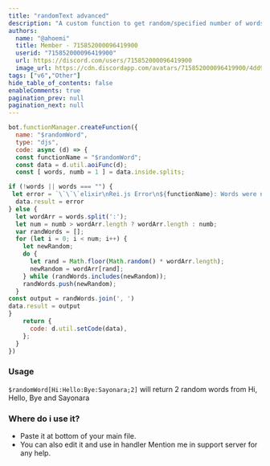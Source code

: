 ```yaml
---
title: "randomText advanced"
description: "A custom function to get random/specified number of words."
authors:
  name: "@ahoemi"
  title: Member - 715852000096419900
  userid: "715852000096419900"
  url: https://discord.com/users/715852000096419900
  image_url: https://cdn.discordapp.com/avatars/715852000096419900/4dd9ab5b17ca6c07e4da71746cd0eca9.png
tags: ["v6","Other"]
hide_table_of_contents: false
enableComments: true
pagination_prev: null
pagination_next: null
---
```


```js
bot.functionManager.createFunction({
  name: "$randomWord",
  type: "djs",
  code: async (d) => {
  const functionName = "$randomWord";
  const data = d.util.aoiFunc(d);
  const [ words, numb = 1 ] = data.inside.splits;

if (!words || words === "") {
 let error = `\`\`\`elixir\nRei.js Error\n${functionName}: Words were not provided!\`\`\``
  data.result = error
} else {
  let wordArr = words.split(':');
  let num = numb > wordArr.length ? wordArr.length : numb;
  var randWords = [];
  for (let i = 0; i < num; i++) {
    let newRandom;
    do {
      let rand = Math.floor(Math.random() * wordArr.length);
      newRandom = wordArr[rand];
    } while (randWords.includes(newRandom));
    randWords.push(newRandom);
  }
const output = randWords.join(', ')
data.result = output
}
    return {
      code: d.util.setCode(data),
    };
  }
})
```

### Usage

`$randomWord[Hi:Hello:Bye:Sayonara;2]`
will return 2 random words from Hi, Hello, Bye and Sayonara

### Where do i use it?

- Paste it at bottom of your main file.
- You can also edit it and use in handler
  Mention me in support server for any help.
